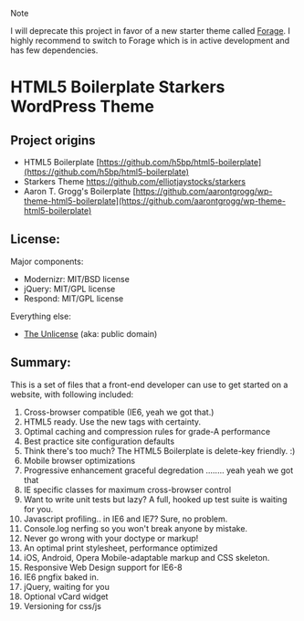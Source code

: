 > [!NOTE]
> I will deprecate this project in favor of a new starter theme called [Forage](https://github.com/asuh/forage). I highly recommend to switch to Forage which is in active development and has few dependencies.

#  HTML5 Boilerplate Starkers WordPress Theme

##  Project origins
* HTML5 Boilerplate [https://github.com/h5bp/html5-boilerplate](https://github.com/h5bp/html5-boilerplate)
* Starkers Theme https://github.com/elliotjaystocks/starkers
* Aaron T. Grogg's Boilerplate [https://github.com/aarontgrogg/wp-theme-html5-boilerplate](https://github.com/aarontgrogg/wp-theme-html5-boilerplate)

## License:

Major components:

* Modernizr: MIT/BSD license
* jQuery: MIT/GPL license
* Respond: MIT/GPL license

Everything else:

* [The Unlicense](http://unlicense.org) (aka: public domain) 


## Summary:

This is a set of files that a front-end developer can use to get started on a website, with following included:

1. Cross-browser compatible (IE6, yeah we got that.)
2. HTML5 ready. Use the new tags with certainty.
3. Optimal caching and compression rules for grade-A performance
4. Best practice site configuration defaults
5. Think there's too much? The HTML5 Boilerplate is delete-key friendly. :)
6. Mobile browser optimizations
7. Progressive enhancement graceful degredation ........ yeah yeah we got that
8. IE specific classes for maximum cross-browser control
9. Want to write unit tests but lazy? A full, hooked up test suite is waiting for you.
10. Javascript profiling.. in IE6 and IE7? Sure, no problem.
11. Console.log nerfing so you won't break anyone by mistake.
12. Never go wrong with your doctype or markup!
13. An optimal print stylesheet, performance optimized
14. iOS, Android, Opera Mobile-adaptable markup and CSS skeleton.
15. Responsive Web Design support for IE6-8
16. IE6 pngfix baked in.
17. jQuery, waiting for you
18. Optional vCard widget
19. Versioning for css/js
